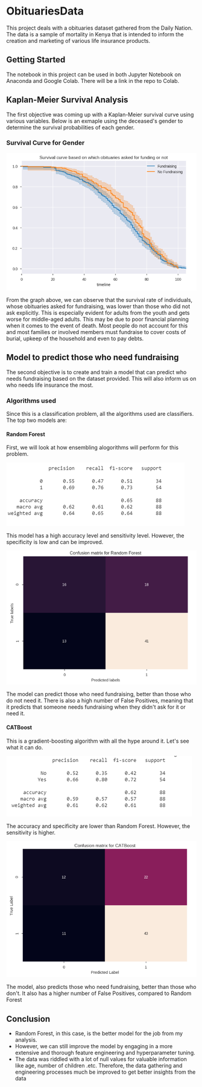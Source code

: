 # ObituariesData

This project deals with a obituaries dataset gathered from the Daily Nation. The data is a sample of mortality in Kenya that is intended to inform the creation and marketing of various life insurance products.

## Getting Started

The notebook in this project can be used in both Jupyter Notebook on Anaconda and Google Colab. There will be a link in the repo to Colab.

## Kaplan-Meier Survival Analysis

The first objective was coming up with a Kaplan-Meier survival curve using various variables. Below is an exmaple using the deceased's gender to determine the survival probabilities of each gender.

### Survival Curve for Gender

![Image of Survival Curve Gender](images/scfunding.PNG)

From the graph above, we can observe that the survival rate of individuals, whose obituaries asked for fundraising, was lower than those who did not ask explicitly. This is especially evident for adults from the youth and gets worse for middle-aged adults. This may be due to poor financial planning when it comes to the event of death. Most people do not account for this and most families or involved members must fundraise to cover costs of burial, upkeep of the household and even to pay debts.

## Model to predict those who need fundraising

The second objective is to create and train a model that can predict who needs fundraising based on the dataset provided. This will also inform us on who needs life insurance the most.

### Algorithms used
Since this is a classification problem, all the algorithms used are classifiers. The top two models are:

<!-- #### Decision Trees

![Decision Tree Classification Report](images/dt_report.PNG)

![Decision Tree Confusion Matrix](images/dt_cm.PNG) -->

#### Random Forest 

First, we will look at how ensembling alogorithms will perform for this problem.

![Random Forest Classification Report](images/rf_report.PNG)

This model has a high accuracy level and sensitivity level. However, the specificity is low and can be improved.

![Random Forest Confusion Matrix](images/rf_cm.PNG)

The model can predict those who need fundraising, better than those who do not need it. There is also a high number of False Positives, meaning that it predicts that someone needs fundraising when they didn't ask for it or need it.

<!-- #### XGBoost

![XGBoost Classification Report](images/xgbreport.PNG)

![XGBoost Confusion Matrix](images/xgb_cm.PNG) -->

#### CATBoost

This is a gradient-boosting algorithm with all the hype around it. Let's see what it can do.

![CATBoost Classification Report](images/catb_report.PNG)

The accuracy and specificity are lower than Random Forest. However, the sensitivity is higher. 

![CATBoost Confusion Matrix](images/catb_cm.PNG)

The model, also predicts those who need fundraising, better than those who don't. It also has a higher number of False Positives, compared to Random Forest

## Conclusion

* Random Forest, in this case, is the better model for the job from my analysis.
* However, we can still improve the model by engaging in a more extensive and thorough feature engineering and hyperparameter tuning.
* The data was riddled with a lot of null values for valuable information like age, number of children .etc. Therefore, the data gathering and engineering processes much be improved to get better insights from the data
